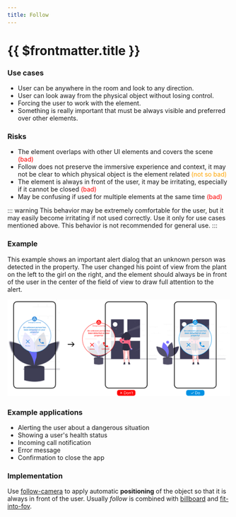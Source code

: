 ```yaml
---
title: Follow
---
```


# {{ $frontmatter.title }}

### Use cases

- User can be anywhere in the room and look to any direction.
- User can look away from the physical object without losing control.
- Forcing the user to work with the element.
- Something is really important that must be always visible and preferred over other elements.

### Risks

- The element overlaps with other UI elements and covers the scene <span style="color: red">(bad)</span>
- Follow does not preserve the immersive experience and context, it may not be clear to which physical object is the element related <span style="color: orange">(not so bad)</span>
- The element is always in front of the user, it may be irritating, especially if it cannot be closed <span style="color: red">(bad)</span>
- May be confusing if used for multiple elements at the same time <span style="color: red">(bad)</span>

::: warning
This behavior may be extremely comfortable for the user, but it may easily become irritating if not used correctly.
Use it only for use cases mentioned above. This behavior is not recommended for general use.
:::

### Example

This example shows an important alert dialog that an unknown person was detected in the property.
The user changed his point of view from the plant on the left to the girl on the right, and the element should always be
in front of the user in the center of the field of view to draw full attention to the alert.

<picture>
    <source srcset="../assets/guidelines/Follow/Mobile.svg" media="(max-width: 576px)">
    <img src="../assets/guidelines/Follow/Desktop.svg" alt="" class="do-dont-picture">
</picture>

### Example applications

- Alerting the user about a dangerous situation
- Showing a user's health status
- Incoming call notification
- Error message
- Confirmation to close the app

### Implementation

Use [follow-camera](/ar-vr-components/follow-camera) to apply automatic **positioning** of the object so that it is always in front of the user.
Usually _follow_ is combined with [billboard](/ar-vr-components/billboard) and [fit-into-fov](/ar-vr-components/fit-into-fov).
